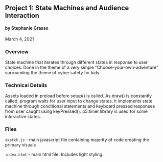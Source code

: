 ## Project 1: State Machines and Audience Interaction
#### by Stephanie Grasso
March 4, 2021


### Overview
State machine that iterates through different states in response to user choices. Done in the theme of a very simple "Choose-your-own-adventure" surrounding the theme of cyber safety for kids. 


### Technical Details

Assets loaded in preload before setup() is called. As draw() is constantly called, program waits for user input to change states. It implements state machine through conditional statements and keyboard pressed responses from user caught using keyPressed(). p5.timer library is used for some interactive states. 

### Files
`sketch.js` - main javascript file containing majority of code creating the primary visuals

`index.html` - main html file. Includes light styling.
